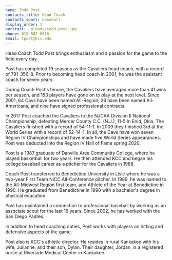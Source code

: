 ```yaml
---
name: Todd Post
contacts_title: Head Coach
contacts_sport: baseball
display_order: 1
portrait: uploads/todd-post.jpg
phone: 815-802-8616
email: tpost@kcc.edu
---
```


Head Coach Todd Post brings enthusiasm and a passion for the game to the field every day.

Post has completed 19 seasons as the Cavaliers head coach, with a record of 791-356-8. Prior to becoming head coach in 2001, he was the assistant coach for seven years.

During Coach Post's tenure, the Cavaliers have averaged more than 41 wins per season, and 153 players have gone on to play at the next level. Since 2001, 64 Cavs have been named All-Region, 26 have been named All-Americans, and nine have signed professional contracts.

In 2017 Post coached the Cavaliers to the NJCAA Division II National Championship, defeating Mercer County C.C. (N.J.), 11-5 in Enid, Okla. The Cavaliers finished with a record of 54-11-1. In 2009 they finished 3rd at the World Series with a record of 52-14-1. In all, the Cavs have won seven Region IV Championships and have made five World Series appearances. Post was deducted into the Region IV Hall of Fame spring 2020.

Post is a 1987 graduate of Danville Area Community College, where he played basketball for two years. He then attended KCC and began his college baseball career as a pitcher for the Cavaliers in 1988.

Coach Post transferred to Benedictine University in Lisle where he was a two-year First Team NICC All-Conference pitcher. In 1989, he was named to the All-Midwest Region first team, and Athlete of the Year at Benedictine in 1990. He graduated from Benedictine in 1990 with a bachelor's degree in physical education.

Post has maintained a connection to professional baseball by working as an associate scout for the last 16 years. Since 2002, he has worked with the San Diego Padres.

In addition to head coaching duties, Post works with players on hitting and defensive aspects of the game.

Post also is KCC's athletic director. He resides in rural Kankakee with his wife, Julianne, and their son, Dylan. Their daughter, Jordan, is a registered nurse at Riverside Medical Center in Kankakee.